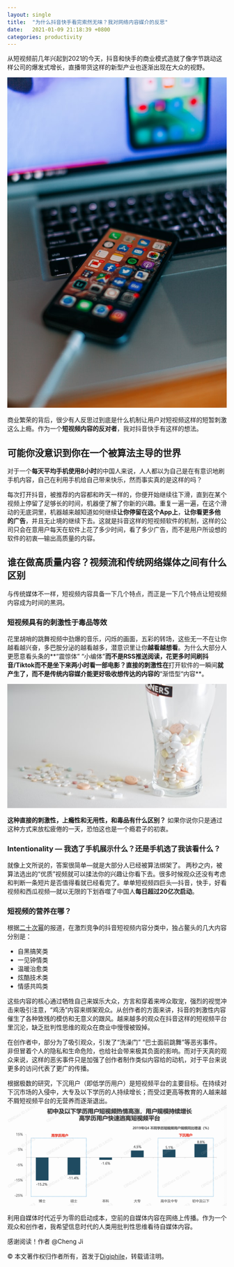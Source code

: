 ```yaml
---
layout: single
title:  "为什么抖音快手看完索然无味？我对网络内容媒介的反思"
date:   2021-01-09 21:18:39 +0800
categories: productivity
---
```


从短视频前几年兴起到2021的今天，抖音和快手的商业模式造就了像字节跳动这样公司的爆发式增长，直播带货这样的新型产业也逐渐出现在大众的视野。

![social][image-1]

商业繁荣的背后，很少有人反思过到底是什么机制让用户对短视频这样的短暂刺激这么上瘾。作为一个**短视频内容的反对者**，我对抖音快手有这样的想法。

## 可能你没意识到你在一个被算法主导的世界
对于一个**每天平均手机使用8小时**的中国人来说，人人都以为自己是在有意识地刷手机内容，自己在利用手机给自己带来快乐，然而事实真的是这样的吗？

每次打开抖音，被推荐的内容都和昨天一样的，你便开始继续往下滑，直到在某个视频上停留了足够长的时间，机器便了解了你新的兴趣。重复一遍一遍，在这个滑动的无底洞里，机器越来越知道如何继续**让你停留在这个App上**，**让你看更多他的广告**，并且无止境的继续下去。这就是抖音这样的短视频软件的机制，这样的公司只会在意用户每天在软件上花了多少时间，看了多少广告，而不是用户所设想的软件的初衷—输出高质量的内容。

## 谁在做高质量内容？视频流和传统网络媒体之间有什么区别
与传统媒体不一样，短视频内容具备一下几个特点，而正是一下几个特点让短视频内容成为时间的黑洞。

### 短视频具有的刺激性于毒品等效
花里胡哨的跳舞视频中劲爆的音乐，闪烁的画面，五彩的转场，这些无一不在让你越看越兴奋，多巴胺分泌的越看越多，潜意识里让你**越看越想看**。为什么大部分人更愿意看头条的**“震惊体” “小编体”**而不是RSS推送阅读，花更多时间刷抖音/Tiktok而不是坐下来两小时看一部电影？直接的刺激性在**打开软件的一瞬间**就产生了，而不是传统内容媒介能更好吸收想传达的内容的**“渐悟型“内容**。

![drug][image-2]

**这种直接的刺激性，上瘾性和无用性，和毒品有什么区别？**
如果你说你只是通过这种方式来放松疲倦的一天，恐怕这也是一个瘾君子的初衷。

### Intentionality — 我选了手机展示什么？还是手机选了我该看什么？
就像上文所说的，答案很简单—就是大部分人已经被算法绑架了。
两秒之内，被算法选出的“优质”视频就可以揉法你的兴趣让你看下去。很多时候观众还没有考虑和判断一条短片是否值得看就已经看完了。单单短视频四巨头—抖音，快手，好看视频和西瓜视频—就以无限的下划吞噬了中国人**每日超过20亿次启动**。

### 短视频的营养在哪？
根据[二十次幂][1]的报道，在激烈竞争的抖音短视频内容分类中，独占鳌头的几大内容分别是：
- 自黑搞笑类
- 一见钟情类
- 温暖治愈类
- 炫酷技术类
- 情感共鸣类

这些内容的核心通过牺牲自己来娱乐大众，方言和穿着来哗众取宠，强烈的视觉冲击来吸引注意，“鸡汤”内容来绑架观众。从创作者的方面来讲，抖音的刺激性内容催生了各种致残的模仿和无意义的跟风。越来越多的观众在抖音这样的短视频平台里沉沦，缺乏批判性思维的观众在商业中慢慢被毁掉。

在创作者中，部分为了吸引观众，引发了“洗澡门” “巴士面前跳舞”等恶劣事件。非但冒着个人的隐私和生命危险，也给社会带来极其负面的影响。而对于天真的观众来说，这样的恶劣事件只是加强了创作者制作类似内容给的动机，对于平台来说更多的访问代表了更广的传播。

根据极数的研究，下沉用户（即低学历用户）是短视频平台的主要目标。在持续对下沉市场的入侵中，大专及以下学历的人持续增长；而受过更高等教育的人越来越不屑短视频平台的无营养而逐渐退出。
![xueli][image-3]


利用自媒体时代近乎为零的启动成本，空前的自媒体内容在网络上传播。作为一个观众和创作者，我希望信息时代的人类用批判性思维看待自媒体内容。

感谢阅读！作者 @Cheng Ji

© 本文著作权归作者所有，首发于[Digiphile](https://digiphile.org)，转载请注明。

[1]:	https://www.ershicimi.com/p/60c2a8e0fdad03249eb3da38de12f76a

[image-1]:	/2021-01-07-%E4%B8%BA%E4%BB%80%E4%B9%88%E6%8A%96%E9%9F%B3%E5%BF%AB%E6%89%8B%E7%9C%8B%E5%AE%8C%E7%B4%A2%E7%84%B6%E6%97%A0%E5%91%B3%EF%BC%9F%E6%88%91%E5%AF%B9%E7%BD%91%E7%BB%9C%E5%86%85%E5%AE%B9%E5%AA%92%E4%BB%8B%E7%9A%84%E5%8F%8D%E6%80%9D/szabo-viktor-tsbcvd1YBZo-unsplash.jpg
[image-2]:	/2021-01-07-%E4%B8%BA%E4%BB%80%E4%B9%88%E6%8A%96%E9%9F%B3%E5%BF%AB%E6%89%8B%E7%9C%8B%E5%AE%8C%E7%B4%A2%E7%84%B6%E6%97%A0%E5%91%B3%EF%BC%9F%E6%88%91%E5%AF%B9%E7%BD%91%E7%BB%9C%E5%86%85%E5%AE%B9%E5%AA%92%E4%BB%8B%E7%9A%84%E5%8F%8D%E6%80%9D/thomas-kinto-vdlcBH5CR4E-unsplash.jpg
[image-3]:	/2021-01-07-%E4%B8%BA%E4%BB%80%E4%B9%88%E6%8A%96%E9%9F%B3%E5%BF%AB%E6%89%8B%E7%9C%8B%E5%AE%8C%E7%B4%A2%E7%84%B6%E6%97%A0%E5%91%B3%EF%BC%9F%E6%88%91%E5%AF%B9%E7%BD%91%E7%BB%9C%E5%86%85%E5%AE%B9%E5%AA%92%E4%BB%8B%E7%9A%84%E5%8F%8D%E6%80%9D/Screen%20Shot%202021-01-10%20at%2013.41.32.png
